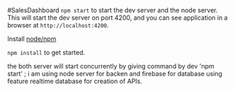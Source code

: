 #SalesDashboard
`npm start` to start the dev server and the node server. This will start the dev server on port 4200, and you can see  application in a browser at `http://localhost:4200`.

Install [node/npm](https://nodejs.org/en/)

`npm install` to get started.

the both server will start concurrently by giving command by dev 'npm start' ;
i am using node server for backen and firebase for database using feature realtime database for creation of APIs.
